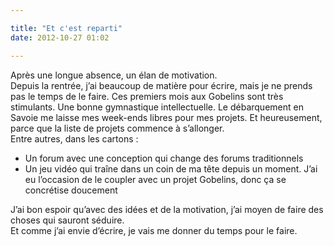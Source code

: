 ```yaml
---

title: "Et c'est reparti"
date: 2012-10-27 01:02

---
```


Après une longue absence, un élan de motivation.  
Depuis la rentrée, j’ai beaucoup de matière pour écrire, mais je ne prends pas le temps de le faire. Ces premiers mois aux Gobelins sont très stimulants. Une bonne gymnastique intellectuelle. Le débarquement en Savoie me laisse mes week-ends libres pour mes projets. Et heureusement, parce que la liste de projets commence à s’allonger.  
Entre autres, dans les cartons :

*   Un forum avec une conception qui change des forums traditionnels
*   Un jeu vidéo qui traîne dans un coin de ma tête depuis un moment. J’ai eu l’occasion de le coupler avec un projet Gobelins, donc ça se concrétise doucement

J’ai bon espoir qu’avec des idées et de la motivation, j’ai moyen de faire des choses qui sauront séduire.  
 Et comme j’ai envie d’écrire, je vais me donner du temps pour le faire.